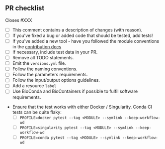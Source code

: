 <!--
# nf-core/modules pull request

Many thanks for contributing to nf-core/modules!

Please fill in the appropriate checklist below (delete whatever is not relevant).
These are the most common things requested on pull requests (PRs).

Remember that PRs should be made against the master branch.

Learn more about contributing: [CONTRIBUTING.md](https://github.com/nf-core/modules/tree/master/.github/CONTRIBUTING.md)
-->

## PR checklist

Closes #XXX <!-- If this PR fixes an issue, please link it here! -->

-   [ ] This comment contains a description of changes (with reason).
-   [ ] If you've fixed a bug or added code that should be tested, add tests!
-   [ ] If you've added a new tool - have you followed the module conventions in the [contribution docs](https://github.com/nf-core/modules/tree/master/.github/CONTRIBUTING.md)
-   [ ] If necessary, include test data in your PR.
-   [ ] Remove all TODO statements.
-   [ ] Emit the `versions.yml` file.
-   [ ] Follow the naming conventions.
-   [ ] Follow the parameters requirements.
-   [ ] Follow the input/output options guidelines.
-   [ ] Add a resource `label`
-   [ ] Use BioConda and BioContainers if possible to fulfil software requirements.
-   Ensure that the test works with either Docker / Singularity. Conda CI tests can be quite flaky:
    -   [ ] `PROFILE=docker pytest --tag <MODULE> --symlink --keep-workflow-wd`
    -   [ ] `PROFILE=singularity pytest --tag <MODULE> --symlink --keep-workflow-wd`
    -   [ ] `PROFILE=conda pytest --tag <MODULE> --symlink --keep-workflow-wd`

